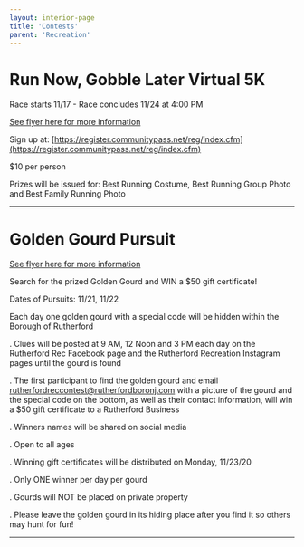 ```yaml
---
layout: interior-page
title: 'Contests'
parent: 'Recreation'
---
```


# Run Now, Gobble Later Virtual 5K

Race starts 11/17 - Race concludes 11/24 at 4:00 PM

[See flyer here for more information](https://storage.googleapis.com/static.rutherford-nj.com/recreation/contests/2020_RunNowGobbleLater.pdf)

Sign up at: [https://register.communitypass.net/reg/index.cfm](https://register.communitypass.net/reg/index.cfm)

$10 per person

Prizes will be issued for: Best Running Costume, Best Running Group Photo and Best Family Running Photo


---

# Golden Gourd Pursuit

[See flyer here for more information](https://storage.googleapis.com/static.rutherford-nj.com/recreation/contests/2020_GoldenGourd.pdf)

Search for the prized Golden Gourd and WIN a $50 gift certificate!

Dates of Pursuits: 11/21, 11/22

Each day one golden gourd with a special code will be hidden 
within the Borough of Rutherford

. Clues will be posted at 9 AM, 12 Noon and 3 PM each day on the Rutherford Rec Facebook page and the Rutherford Recreation Instagram pages until the gourd is found

. The first participant to find the golden gourd and email rutherfordreccontest@rutherfordboronj.com with a picture of the gourd and the special code on the bottom, as well as their contact information, will win a $50 gift certificate to a Rutherford Business

. Winners names will be shared on social media

. Open to all ages

. Winning gift certificates will be distributed on Monday, 11/23/20

. Only ONE winner per day per gourd

. Gourds will NOT be placed on private property

. Please leave the golden gourd in its hiding place after you find it so others may hunt for fun!

---

